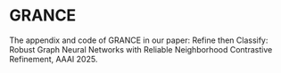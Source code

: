 # GRANCE
The appendix and code of GRANCE in our paper: Refine then Classify: Robust Graph Neural Networks with Reliable Neighborhood Contrastive Refinement, AAAI 2025.
